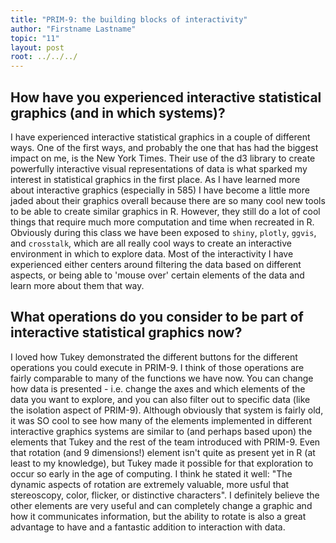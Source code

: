 ```yaml
---
title: "PRIM-9: the building blocks of interactivity"
author: "Firstname Lastname"
topic: "11"
layout: post
root: ../../../
---
```


## How have you experienced interactive statistical graphics (and in which systems)?  
I have experienced interactive statistical graphics in a couple of different ways. One of the first ways, and probably the one that has had the biggest impact on me, is the New York Times. Their use of the d3 library to create powerfully interactive visual representations of data is what sparked my interest in statistical graphics in the first place. As I have learned more about interactive graphics (especially in 585) I have become a little more jaded about their graphics overall because there are so many cool new tools to be able to create similar graphics in R. However, they still do a lot of cool things that require much more computation and time when recreated in R. Obviously during this class we have been exposed to `shiny`, `plotly`, `ggvis`, and `crosstalk`, which are all really cool ways to create an interactive environment in which to explore data. Most of the interactivity I have experienced either centers around filtering the data based on different aspects, or being able to 'mouse over' certain elements of the data and learn more about them that way. 

## What operations do you consider to be part of interactive statistical graphics now?  
I loved how Tukey demonstrated the different buttons for the different operations you could execute in PRIM-9. I think of those operations are fairly comparable to many of the functions we have now. You can change how data is presented - i.e. change the axes and which elements of the data you want to explore, and you can also filter out to specific data (like the isolation aspect of PRIM-9). Although obviously that system is fairly old, it was SO cool to see how many of the elements implemented in different interactive graphics systems are similar to (and perhaps based upon) the elements that Tukey and the rest of the team introduced with PRIM-9. Even that rotation (and 9 dimensions!) element isn't quite as present yet in R (at least to my knowledge), but Tukey made it possible for that exploration to occur so early in the age of computing. I think he stated it well: "The dynamic aspects of rotation are extremely valuable, more usful that stereoscopy, color, flicker, or distinctive characters". I definitely believe the other elements are very useful and can completely change a graphic and how it communicates information, but the ability to rotate is also a great advantage to have and a fantastic addition to interaction with data. 
